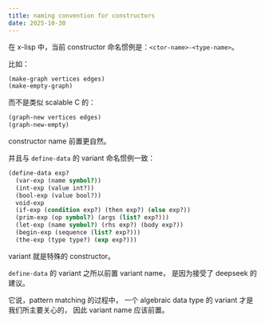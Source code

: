 ```yaml
---
title: naming convention for constructors
date: 2025-10-30
---
```


在 x-lisp 中，当前 constructor 命名惯例是：`<ctor-name>-<type-name>`。

比如：

```scheme
(make-graph vertices edges)
(make-empty-graph)
```

而不是类似 scalable C 的：

```scheme
(graph-new vertices edges)
(graph-new-empty)
```

constructor name 前置更自然。

并且与 `define-data` 的 variant 命名惯例一致：

```scheme
(define-data exp?
  (var-exp (name symbol?))
  (int-exp (value int?))
  (bool-exp (value bool?))
  void-exp
  (if-exp (condition exp?) (then exp?) (else exp?))
  (prim-exp (op symbol?) (args (list? exp?)))
  (let-exp (name symbol?) (rhs exp?) (body exp?))
  (begin-exp (sequence (list? exp?)))
  (the-exp (type type?) (exp exp?)))
```

variant 就是特殊的 constructor。

`define-data` 的 variant 之所以前置 variant name，
是因为接受了 deepseek 的建议。

它说，pattern matching 的过程中，
一个 algebraic data type 的 variant 才是我们所主要关心的，
因此 variant name 应该前置。
